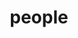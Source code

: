---
layout: page
title: people
nav: true
dropdown: true
children: 
    - title: members
      permalink: /members/
    - title: divider
    - title: alumni
      permalink: /alumni/
---
